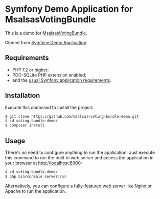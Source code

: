 Symfony Demo Application for MsalsasVotingBundle
================================================

This is a demo for [MsalsasVotingBundle](https://github.com/msalsas/MsalsasVotingBundle).
 
Cloned from [Symfony Demo Application](https://github.com/symfony/demo).

Requirements
------------

  * PHP 7.2 or higher;
  * PDO-SQLite PHP extension enabled;
  * and the [usual Symfony application requirements][1].

Installation
------------

Execute this command to install the project:

```bash
$ git clone https://github.com/msalsas/voting-bundle-demo.git
$ cd voting-bundle-demo/
$ composer install
```

Usage
-----

There's no need to configure anything to run the application. Just execute this
command to run the built-in web server and access the application in your
browser at <http://localhost:8000>:

```bash
$ cd voting-bundle-demo/
$ php bin/console server:run
```

Alternatively, you can [configure a fully-featured web server][2] like Nginx
or Apache to run the application.


[1]: https://symfony.com/doc/current/reference/requirements.html
[2]: https://symfony.com/doc/current/cookbook/configuration/web_server_configuration.html
